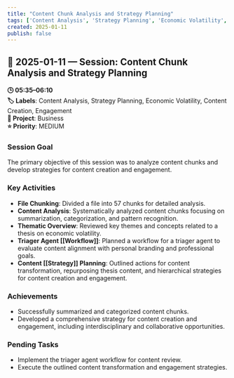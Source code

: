 ```yaml
---
title: "Content Chunk Analysis and Strategy Planning"
tags: ['Content Analysis', 'Strategy Planning', 'Economic Volatility', 'Content Creation', 'Engagement']
created: 2025-01-11
publish: false
---
```


## 📅 2025-01-11 — Session: Content Chunk Analysis and Strategy Planning

**🕒 05:35–06:10**  
**🏷️ Labels**: Content Analysis, Strategy Planning, Economic Volatility, Content Creation, Engagement  
**📂 Project**: Business  
**⭐ Priority**: MEDIUM  


### Session Goal
The primary objective of this session was to analyze content chunks and develop strategies for content creation and engagement.

### Key Activities
- **File Chunking**: Divided a file into 57 chunks for detailed analysis.
- **Content Analysis**: Systematically analyzed content chunks focusing on summarization, categorization, and pattern recognition.
- **Thematic Overview**: Reviewed key themes and concepts related to a thesis on economic volatility.
- **Triager Agent [[Workflow]]**: Planned a workflow for a triager agent to evaluate content alignment with personal branding and professional goals.
- **Content [[Strategy]] Planning**: Outlined actions for content transformation, repurposing thesis content, and hierarchical strategies for content creation and engagement.

### Achievements
- Successfully summarized and categorized content chunks.
- Developed a comprehensive strategy for content creation and engagement, including interdisciplinary and collaborative opportunities.

### Pending Tasks
- Implement the triager agent workflow for content review.
- Execute the outlined content transformation and engagement strategies.
